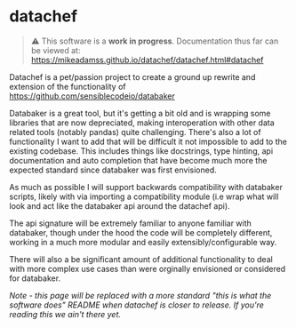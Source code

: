 # datachef

> :warning: This software is a **work in progress**. Documentation thus far can be viewed at: https://mikeadamss.github.io/datachef/datachef.html#datachef

Datachef is a pet/passion project to create a ground up rewrite and extension of the functionality of https://github.com/sensiblecodeio/databaker

Databaker is a great tool, but it's getting a bit old and is wrapping some libraries that are now depreciated, making interoperation with other data related tools (notably pandas) quite challenging. There's also a lot of functionality I want to add that will be difficult it not impossible to add to the existing codebase. This includes things like docstrings, type hinting, api documentation and auto completion that have become much more the expected standard since databaker was first envisioned.

As much as possible I will support backwards compatibility with databaker scripts, likely with via importing a compatibility module (i.e wrap what will look and act like the databaker api around the datachef api).

The api signature will be extremely familiar to anyone familiar with databaker, though under the hood the code will be completely different, working in a much more modular and easily extensibly/configurable way.

There will also a be significant amount of additional functionality to deal with more complex use cases than were orginally envisioned or considered for databaker.

_Note - this page will be replaced with a more standard "this is what the software does" README when datachef is closer to release. If you're reading this we ain't there yet._
